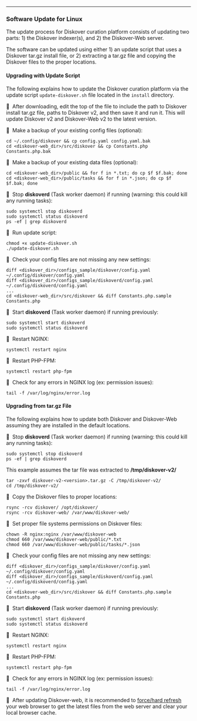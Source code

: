 ___
### Software Update for Linux

The update process for Diskover curation platform consists of updating two parts: 1) the Diskover indexer(s), and 2) the Diskover-Web server.

The software can be updated using either 1) an update script that uses a Diskover tar.gz install file, or 2) extracting a tar.gz file and copying the Diskover files to the proper locations.

#### Upgrading with Update Script

The following explains how to update the Diskover curation platform via the update script `update-diskover.sh` file located in the `install` directory.

🔴 &nbsp;After downloading, edit the top of the file to include the path to Diskover install tar.gz file, paths to Diskover v2, and then save it and run it. This will update Diskover v2 and Diskover-Web v2 to the latest version.

🔴 &nbsp;Make a backup of your existing config files (optional):
```
cd ~/.config/diskover && cp config.yaml config.yaml.bak
cd <diskover-web_dir>/src/diskover && cp Constants.php Constants.php.bak
```

🔴 &nbsp;Make a backup of your existing data files (optional):
```
cd <diskover-web_dir>/public && for f in *.txt; do cp $f $f.bak; done
cd <diskover-web_dir>/public/tasks && for f in *.json; do cp $f $f.bak; done
```

🔴 &nbsp;Stop **diskoverd** (Task worker daemon) if running (warning: this could kill any running tasks):
```
sudo systemctl stop diskoverd
sudo systemctl status diskoverd
ps -ef | grep diskoverd
```

🔴 &nbsp;Run update script:
```
chmod +x update-diskover.sh
./update-diskover.sh
```

🔴 &nbsp;Check your config files are not missing any new settings:
```
diff <diskover_dir>/configs_sample/diskover/config.yaml ~/.config/diskover/config.yaml
diff <diskover_dir>/configs_sample/diskoverd/config.yaml ~/.config/diskoverd/config.yaml
...
cd <diskover-web_dir>/src/diskover && diff Constants.php.sample Constants.php
```

🔴 &nbsp;Start **diskoverd** (Task worker daemon) if running previously:
```
sudo systemctl start diskoverd
sudo systemctl status diskoverd
```

🔴 &nbsp;Restart NGINX:
```
systemctl restart nginx
```

🔴 &nbsp;Restart PHP-FPM:
```
systemctl restart php-fpm
```

🔴 &nbsp;Check for any errors in NGINX log (ex: permission issues):
```
tail -f /var/log/nginx/error.log
```

#### Upgrading from tar.gz File

The following explains how to update both Diskover and Diskover-Web assuming they are installed in the default locations.

🔴 &nbsp;Stop **diskoverd** (Task worker daemon) if running (warning: this could kill any running tasks):
```
sudo systemctl stop diskoverd
ps -ef | grep diskoverd
```

This example assumes the tar file was extracted to  **/tmp/diskover-v2/**
```
tar -zxvf diskover-v2-<version>.tar.gz -C /tmp/diskover-v2/
cd /tmp/diskover-v2/
```

🔴 &nbsp;Copy the Diskover files to proper locations:
```
rsync -rcv diskover/ /opt/diskover/
rsync -rcv diskover-web/ /var/www/diskover-web/
```

🔴 &nbsp;Set proper file systems permissions on Diskover files:
```
chown -R nginx:nginx /var/www/diskover-web  
chmod 660 /var/www/diskover-web/public/*.txt
chmod 660 /var/www/diskover-web/public/tasks/*.json
```

🔴 &nbsp;Check your config files are not missing any new settings:
```
diff <diskover_dir>/configs_sample/diskover/config.yaml ~/.config/diskover/config.yaml
diff <diskover_dir>/configs_sample/diskoverd/config.yaml ~/.config/diskoverd/config.yaml
...
cd <diskover-web_dir>/src/diskover && diff Constants.php.sample Constants.php
```

🔴 &nbsp;Start **diskoverd** (Task worker daemon) if running previously:
```
sudo systemctl start diskoverd
sudo systemctl status diskoverd
```

🔴 &nbsp;Restart NGINX:
```
systemctl restart nginx
```

🔴 &nbsp;Restart PHP-FPM:
```
systemctl restart php-fpm
```

🔴 &nbsp;Check for any errors in NGINX log (ex: permission issues):
```
tail -f /var/log/nginx/error.log
```

🔴 &nbsp;After updating Diskover-web, it is recommended to [force/hard refresh](https://fabricdigital.co.nz/blog/how-to-hard-refresh-your-browser-and-clear-cache) your web browser to get the latest files from the web server and clear your local browser cache.
